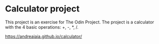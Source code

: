 # Calculator project
This project is an exercise for The Odin Project. The project is a calculator with the 4 basic operations: +, -, *, /.

https://andreaiaia.github.io/calculator/
